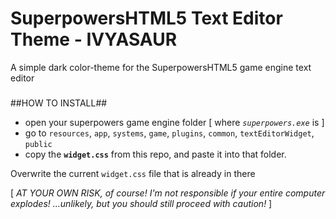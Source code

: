 # SuperpowersHTML5 Text Editor Theme - IVYASAUR



A simple dark color-theme for the SuperpowersHTML5 game engine text editor

###

##HOW TO INSTALL##

- open your superpowers game engine folder [ where *`superpowers.exe`* is ]
- go to `resources`, `app`, `systems`, `game`, `plugins`, `common`, `textEditorWidget`, `public`
- copy the **`widget.css`** from this repo, and paste it into that folder.

Overwrite the current `widget.css` file that is already in there

[ *AT YOUR OWN RISK, of course! I'm not responsible if your entire computer explodes! ...unlikely, but you should still proceed with caution!* ]
